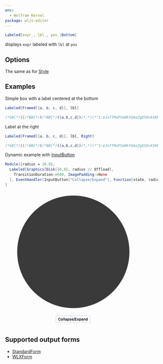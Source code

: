 ```yaml
---
env:
  - Wolfram Kernel
package: wljs-editor
---
```

```mathematica
Labeled[expr_, lbl_, pos_:Bottom]
```

displays `expr` labeled with `lbl` at `pos`

## Options
The same as for [Style](frontend/Reference/Formatting/Style.md)

## Examples

Simple box with a label centered at the bottom
```mathematica
Labeled[Framed[{a, b, c, d}], lbl]
```

```mathematica @
(*GB[*){{(*BB[*)((*BB[*)({a,b,c,d})(*,*)(*"1:eJxTTMoPSmNkYGAoZgESHvk5KRAeB5BwK0rMTXXKr0hjgskHleakFvMAGcElRZkF/nmeeQWlJcWsILWJOcWpAG8uEdg="*)(*]BB*))(*,*)(*"1:eJxTTMoPSmNkYGAoZgESHvk5KRAeO5DwT0vLyU9MSWOCCQQk5qU65VdABEDqg0pzUos5gQzHnMz0vNzUvBKEnE9mcUkxG5DhDBROLSrmADKdEotTczLzUtFMEECSCsgvzizJzM9DUQ8Ap40nag=="*)(*]BB*)(*VB[*)(**)(*,*)(*"1:eJxTTMoPSmNkYGAoZgESHvk5KRAeO5DwLEnNdcqvSGOCSQeV5qQWCwAZLqlpiaU5JU6JxanBJZU5qcEg5T6JSak5qSkAy0sTkQ=="*)(*]VB*)}(*||*),(*||*){lbl(*VB[*)(**)(*,*)(*"1:eJxTTMoPSmNkYGAoZgESHvk5KRAeO5DwLEnNdcqvSGOCSQeV5qQWCwAZLqlpiaU5JU6JxanBJZU5qcE8QEGfxKTUnNQUMAUAMtsVdg=="*)(*]VB*)}}(*]GB*)
```

Label at the right

```mathematica
Labeled[Framed[{a, b, c, d}], lbl, Right]
```

```mathematica @
(*GB[*){{(*BB[*)((*BB[*)({a,b,c,d})(*,*)(*"1:eJxTTMoPSmNkYGAoZgESHvk5KRAeB5BwK0rMTXXKr0hjgskHleakFvMAGcElRZkF/nmeeQWlJcWsILWJOcWpAG8uEdg="*)(*]BB*))(*,*)(*"1:eJxTTMoPSmNkYGAoZgESHvk5KRAeO5DwT0vLyU9MSWOCCQQk5qU65VdABEDqg0pzUos5gQzHnMz0vNzUvBKEnE9mcUkxG5DhDBROLSrmADKdEotTczLzUtFMEECSCsgvzizJzM9DUQ8Ap40nag=="*)(*]BB*)(*VB[*)(**)(*,*)(*"1:eJxTTMoPSmNkYGAoZgESHvk5KRAeO5DwLEnNdcqvSGOCSQeV5qQWCwAZLqlpiaU5JU6JxanBJZU5qcEg5T6JSak5qSkAy0sTkQ=="*)(*]VB*)(*|*),(*|*)lbl(*VB[*)(**)(*,*)(*"1:eJxTTMoPSmNkYGAoZgESHvk5KRAeO5DwLEnNdcqvSGOCSQeV5qQWCwAZLqlpiaU5JU6JxanBJZU5qcE8QEGfxKTUnNQUMAUAMtsVdg=="*)(*]VB*)}}(*]GB*)
```

Dynamic example with [InputButton](frontend/Reference/GUI/InputButton.md)

```mathematica
Module[{radius = 10.0}, 
  Labeled[Graphics[Disk[{0,0}, radius // Offload], 
    TransitionDuration->500, ImagePadding->None
  ], EventHandler[InputButton["Collapse/Expand"], Function[state, radius = 1.0/radius]], Background->Yellow] 
]
```

![](./../../../collapse-ezgif.com-video-to-gif-converter.gif)

## Supported output forms
- [StandardForm](frontend/Reference/Formatting/StandardForm.md)
- [WLXForm](frontend/Reference/Formatting/WLXForm.md)
